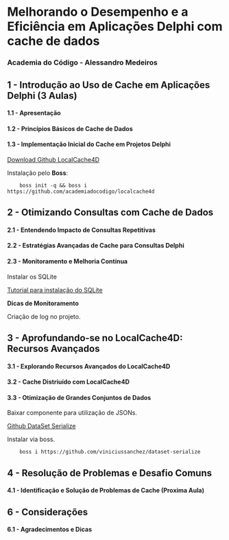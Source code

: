 # Melhorando o Desempenho e a Eficiência em Aplicações Delphi com cache de dados
### **Academia do Código - Alessandro Medeiros**

## 1 - Introdução ao Uso de Cache em Aplicações Delphi (3 Aulas)

#### 1.1 - Apresentação

#### 1.2 - Princípios Básicos de Cache de Dados

#### 1.3 - Implementação Inicial do Cache em Projetos Delphi

[Download Github LocalCache4D](https://github.com/academiadocodigo/localcache4d)


Instalação pelo **Boss**:

        boss init -q && boss i https://github.com/academiadocodigo/localcache4d

## 2 - Otimizando Consultas com Cache de Dados

#### 2.1 - Entendendo Impacto de Consultas Repetitivas

#### 2.2 - Estratégias Avançadas de Cache para Consultas Delphi

#### 2.3 - Monitoramento e Melhoria Contínua

Instalar os SQLite 

[Tutorial para instalação do SQLite](https://github.com/danilocalixto77/SQLiteTutorial)

**Dicas de Monitoramento**

Criação de log no projeto.

## 3 - Aprofundando-se no LocalCache4D: Recursos Avançados

#### 3.1 - Explorando Recursos Avançados do LocalCache4D


#### 3.2 - Cache Distriuído com LocalCache4D

#### 3.3 - Otimização de Grandes Conjuntos de Dados

Baixar componente para utilização de JSONs.

[Github DataSet Serialize](https://github.com/viniciussanchez/dataset-serialize)

Instalar via boss.

        boss i https://github.com/viniciussanchez/dataset-serialize


## 4 - Resolução de Problemas e Desafio Comuns

#### 4.1 - Identificação e Solução de Problemas de Cache (Proxima Aula)





## 6 - Considerações

#### 6.1 - Agradecimentos e Dicas